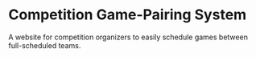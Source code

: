 # Competition Game-Pairing System
A website for competition organizers to easily schedule games between full-scheduled teams.
